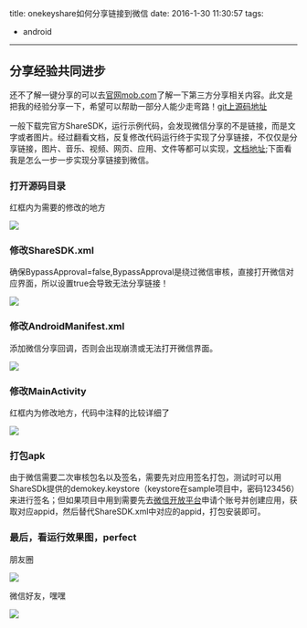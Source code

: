 title: onekeyshare如何分享链接到微信
date: 2016-1-30 11:30:57
tags:
- android
---
## 分享经验共同进步 ##

还不了解一键分享的可以去[官网mob.com](http://www.mob.com)了解一下第三方分享相关内容。此文是把我的经验分享一下，希望可以帮助一部分人能少走弯路！[git上源码地址](https://github.com/flayone/ShareDemo)

一般下载完官方ShareSDK，运行示例代码，会发现微信分享的不是链接，而是文字或者图片。经过翻看文档，反复修改代码运行终于实现了分享链接，不仅仅是分享链接，图片、音乐、视频、网页、应用、文件等都可以实现，[文档地址](http://wiki.mob.com/%E4%B8%8D%E5%90%8C%E5%B9%B3%E5%8F%B0%E5%88%86%E4%BA%AB%E5%86%85%E5%AE%B9%E7%9A%84%E8%AF%A6%E7%BB%86%E8%AF%B4%E6%98%8E/);下面看我是怎么一步一步实现分享链接到微信。

### 打开源码目录

红框内为需要的修改的地方

![](http://i.imgur.com/d0LfFw0.png)

### 修改ShareSDK.xml

确保BypassApproval=false,BypassApproval是绕过微信审核，直接打开微信对应界面，所以设置true会导致无法分享链接！

![](http://i.imgur.com/FSvK05O.png)

### 修改AndroidManifest.xml

添加微信分享回调，否则会出现崩溃或无法打开微信界面。

![](http://i.imgur.com/cCGs6hD.png)

### 修改MainActivity

红框内为修改地方，代码中注释的比较详细了

![](http://i.imgur.com/LtjDf2W.png)

### 打包apk

由于微信需要二次审核包名以及签名，需要先对应用签名打包，测试时可以用ShareSDk提供的demokey.keystore（keystore在sample项目中，密码123456）来进行签名；但如果项目中用到需要先去[微信开放平台](https://open.weixin.qq.com/cgi-bin/index?t=home/index&lang=zh_CN)申请个账号并创建应用，获取对应appid，然后替代ShareSDK.xml中对应的appid，打包安装即可。

### 最后，看运行效果图，perfect

朋友圈

![](http://i.imgur.com/d62KNue.jpg)

微信好友，嘿嘿

![](http://i.imgur.com/mdepkFH.png)